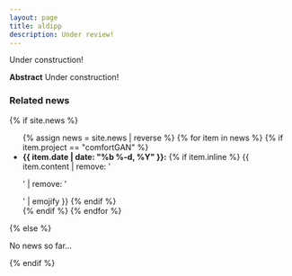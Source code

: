 ```yaml
---
layout: page
title: aldipp
description: Under review!
---
```


Under construction!

<!--
<center>
  <img src="/assets/img/validation_classification.jpeg"> <br />
   <a href="https://dl.acm.org/doi/10.1145/3408308.3427612">Paper</a> |
   <a href="https://github.com/buds-lab/comfortGAN">Code</a>
</center>
-->

**Abstract**
Under construction!

<div>
<h3> Related news</h3>
  {% if site.news  %}
    <ul>
    {% assign news = site.news | reverse %}
    {% for item in news %}
      {% if item.project == "comfortGAN" %}
      <li>
        <strong>{{ item.date | date: "%b %-d, %Y" }}:</strong>
          {% if item.inline %}
            {{ item.content | remove: '<p>' | remove: '</p>' | emojify }}
          {% endif %}
      </li>
      {% endif %}
    {% endfor %}
    </ul>
  {% else %}
    <p>No news so far...</p>
  {% endif %}
</div>
